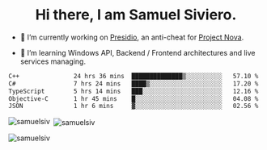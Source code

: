 <h1 align="center">Hi there, I am Samuel Siviero.</h1>

- 🔭 I’m currently working on [Presidio](https://presidio.ac), an anti-cheat for [Project Nova](https://discord.gg/novafn).

- 🌱 I’m learning Windows API, Backend / Frontend architectures and live services managing.

<!--START_SECTION:waka-->

```txt
C++               24 hrs 36 mins  ██████████████▒░░░░░░░░░░   57.10 %
C#                7 hrs 24 mins   ████▒░░░░░░░░░░░░░░░░░░░░   17.20 %
TypeScript        5 hrs 14 mins   ███░░░░░░░░░░░░░░░░░░░░░░   12.16 %
Objective-C       1 hr 45 mins    █░░░░░░░░░░░░░░░░░░░░░░░░   04.08 %
JSON              1 hr 6 mins     ▓░░░░░░░░░░░░░░░░░░░░░░░░   02.56 %
```

<!--END_SECTION:waka-->

<p><img align="left" src="https://github-readme-stats.vercel.app/api/top-langs?username=samuelsiv&show_icons=true&locale=en&layout=compact&theme=radical" alt="samuelsiv" /></p>

<p>&nbsp;<img align="center" src="https://github-readme-stats.vercel.app/api?username=samuelsiv&show_icons=true&locale=en&theme=radical" alt="samuelsiv" /></p>
<p align="left"> <img src="https://komarev.com/ghpvc/?username=samuelsiv&label=Profile%20views&color=0e75b6&style=flat" alt="samuelsiv" /> </p>
